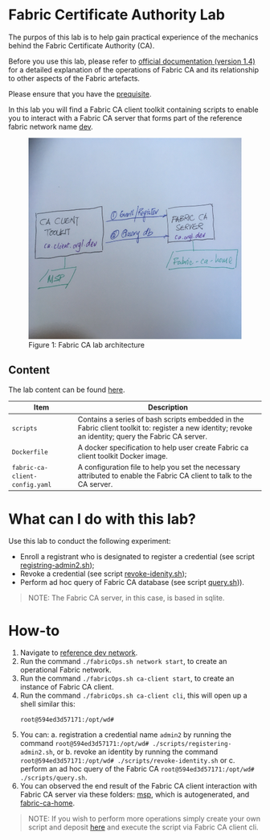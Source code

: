 # Fabric Certificate Authority Lab

The purpos of this lab is to help gain practical experience of the mechanics behind the Fabric Certificate Authority (CA).

Before you use this lab, please refer to [official documentation (version 1.4)](https://hyperledger-fabric-ca.readthedocs.io/en/release-1.4/) for a detailed explanation of the operations of Fabric CA and its relationship to other aspects of the Fabric artefacts.

Please ensure that you have the [prequisite](./introduction.md#prequisite).

In this lab you will find a Fabric CA client toolkit containing scripts to enable you to interact with a Fabric CA server that forms part of the reference fabric network name [dev](./networks.md).

<figure>
    <img src="./images/fabric-ca-lab-arch.jpg" height="400" width="500"/>
    <figcaption>Figure 1: Fabric CA lab architecture</figcaption>
</figure>

## Content

The lab content can be found [here](../reference/fabric-ca-client).

| Item | Description |
| --- | --- |
| `scripts` | Contains a series of bash scripts embedded in the Fabric client toolkit to: register a new identity; revoke an identity; query the Fabric CA server. |
| `Dockerfile` | A docker specification to help user create Fabric ca client toolkit Docker image. |
| `fabric-ca-client-config.yaml` | A configuration file to help you set the necessary attributed to enable the Fabric CA client to talk to the CA server. |

# What can I do with this lab?

Use this lab to conduct the following experiment:

* Enroll a registrant who is designated to register a credential (see script [registring-admin2.sh](../reference/fabric-ca-client/scripts/registering-admin2.sh));
* Revoke a credential (see script [revoke-idenity.sh](../reference/fabric-ca-client/scripts/revoke-idenity.sh));
* Perform ad hoc query of Fabric CA database (see script [query.sh](../reference/fabric-ca-client/scripts/query.sh))).

> NOTE:
> The Fabric CA server, in this case, is based in sqlite.

# How-to

1. Navigate to [reference dev network](../reference/networks/dev).
2. Run the command `./fabricOps.sh network start`, to create an operational Fabric network.
3. Run the command `./fabricOps.sh ca-client start`, to create an instance of Fabric CA client.
4. Run the command `./fabricOps.sh ca-client cli`, this will open up a shell similar this:
   ```
   root@594ed3d57171:/opt/wd#
   ```
5. You can:
   a. registration a credential name `admin2` by running the command `root@594ed3d57171:/opt/wd# ./scripts/registering-admin2.sh`, or
   b. revoke an identity by running the command `root@594ed3d57171:/opt/wd# ./scripts/revoke-identity.sh` or
   c. perform an ad hoc query of the Fabric CA `root@594ed3d57171:/opt/wd# ./scripts/query.sh`.
6. You can observed the end result of the Fabric CA client interaction with Fabric CA server via these folders: [msp](../reference/fabric-ca-client/msp), which is autogenerated, and [fabric-ca-home](../reference/networks/dev/fabric-ca-home). 

> NOTE:
> If you wish to perform more operations simply create your own script and deposit [here](../reference/fabric-ca-client/scripts) and execute the script via Fabric CA client cli. 